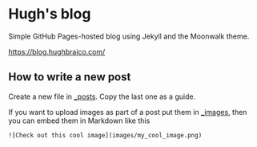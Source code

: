 # Hugh's blog

Simple GitHub Pages-hosted blog using Jekyll and the Moonwalk theme. 

https://blog.hughbraico.com/

## How to write a new post

Create a new file in [_posts](https://github.com/hugh-braico/hugh-braico.github.io/tree/master/_posts). Copy the last one as a guide. 

If you want to upload images as part of a post put them in [_images](https://github.com/hugh-braico/hugh-braico.github.io/tree/master/images), then you can embed them in Markdown like this

```text
![Check out this cool image](images/my_cool_image.png)
```
